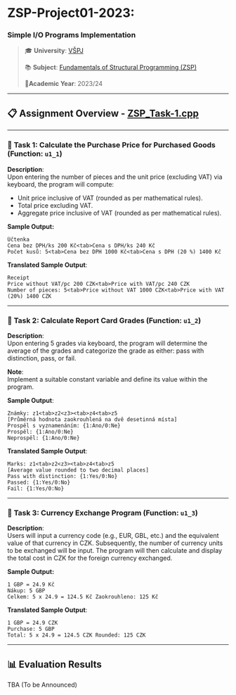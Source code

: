 # **ZSP-Project01-2023:**

### Simple I/O Programs Implementation

> 🎓 **University**: [VŠPJ](https://en.vspj.cz/school/welcome)
>
> 📚 **Subject**: [Fundamentals of Structural Programming (ZSP)](https://www.vspj.cz/eprihlaska/rozcestnik/detail-oboru/obor/aplikovana-informatika/tab/studijni-plany/plan/66/predmet/500067#tabs)
>
> 📅**Academic Year**: 2023/24

---

## 📋 **Assignment Overview - [ZSP_Task-1.cpp](submitted-files/ZSP_Ukol-1.cpp)**

---

### 📌 **Task 1**: Calculate the Purchase Price for Purchased Goods (Function: `u1_1`)

**Description**:  
Upon entering the number of pieces and the unit price (excluding VAT) via keyboard, the program will compute:

- Unit price inclusive of VAT (rounded as per mathematical rules).
- Total price excluding VAT.
- Aggregate price inclusive of VAT (rounded as per mathematical rules).

**Sample Output:**

```
Účtenka
Cena bez DPH/ks 200 Kč<tab>Cena s DPH/ks 240 Kč
Počet kusů: 5<tab>Cena bez DPH 1000 Kč<tab>Cena s DPH (20 %) 1400 Kč
```

**Translated Sample Output**:

```
Receipt
Price without VAT/pc 200 CZK<tab>Price with VAT/pc 240 CZK
Number of pieces: 5<tab>Price without VAT 1000 CZK<tab>Price with VAT (20%) 1400 CZK
```

---

### 📌 **Task 2**: Calculate Report Card Grades (Function: `u1_2`)

**Description**:  
Upon entering 5 grades via keyboard, the program will determine the average of the grades and categorize the grade as either: pass with distinction, pass, or fail.

**Note**:  
Implement a suitable constant variable and define its value within the program.

**Sample Output**:

```
Známky: z1<tab>z2<z3><tab>z4<tab>z5
[Průměrná hodnota zaokrouhlená na dvě desetinná místa]
Prospěl s vyznamenáním: {1:Ano/0:Ne}
Prospěl: {1:Ano/0:Ne}
Neprospěl: {1:Ano/0:Ne}
```

**Translated Sample Output**:

```
Marks: z1<tab>z2<z3><tab>z4<tab>z5
[Average value rounded to two decimal places]
Pass with distinction: {1:Yes/0:No}
Passed: {1:Yes/0:No}
Fail: {1:Yes/0:No}
```

---

### 📌 **Task 3**: Currency Exchange Program (Function: `u1_3`)

**Description**:  
Users will input a currency code (e.g., EUR, GBL, etc.) and the equivalent value of that currency in CZK. Subsequently, the number of currency units to be exchanged will be input. The program will then calculate and display the total cost in CZK for the foreign currency exchanged.

**Sample Output:**

```
1 GBP = 24.9 Kč
Nákup: 5 GBP
Celkem: 5 x 24.9 = 124.5 Kč Zaokrouhleno: 125 Kč
```

**Translated Sample Output**:

```
1 GBP = 24.9 CZK
Purchase: 5 GBP
Total: 5 x 24.9 = 124.5 CZK Rounded: 125 CZK
```

---

## 📊 **Evaluation Results**

TBA (To be Announced)
